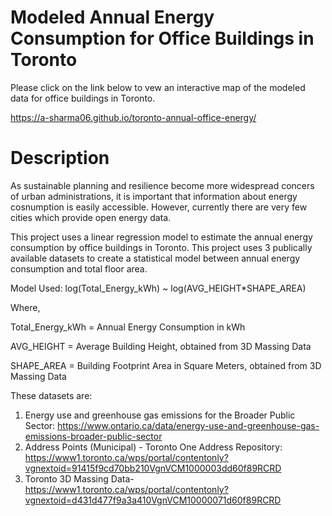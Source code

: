 # Modeled Annual Energy Consumption for Office Buildings in Toronto

Please click on the link below to vew an interactive map of the modeled data for office buildings in Toronto.

https://a-sharma06.github.io/toronto-annual-office-energy/

# Description

As sustainable planning and resilience become more widespread concers of urban administrations, it is important that information about energy cosnumption is easily accessible. However, currently there are very few cities which provide open energy data.

This project uses a linear regression model to estimate the annual energy consumption by office buildings in Toronto. This project uses 3 publically available datasets to create a statistical model between annual energy consumption and total floor area.

Model Used: log(Total_Energy_kWh) ~ log(AVG_HEIGHT*SHAPE_AREA)

Where,

Total_Energy_kWh = Annual Energy Consumption in kWh

AVG_HEIGHT = Average Building Height, obtained from 3D Massing Data

SHAPE_AREA =  Building Footprint Area in Square Meters, obtained from 3D Massing Data

These datasets are:
1. Energy use and greenhouse gas emissions for the Broader Public Sector: https://www.ontario.ca/data/energy-use-and-greenhouse-gas-emissions-broader-public-sector
2. Address Points (Municipal) - Toronto One Address Repository: https://www1.toronto.ca/wps/portal/contentonly?vgnextoid=91415f9cd70bb210VgnVCM1000003dd60f89RCRD
3. Toronto 3D Massing Data- https://www1.toronto.ca/wps/portal/contentonly?vgnextoid=d431d477f9a3a410VgnVCM10000071d60f89RCRD





